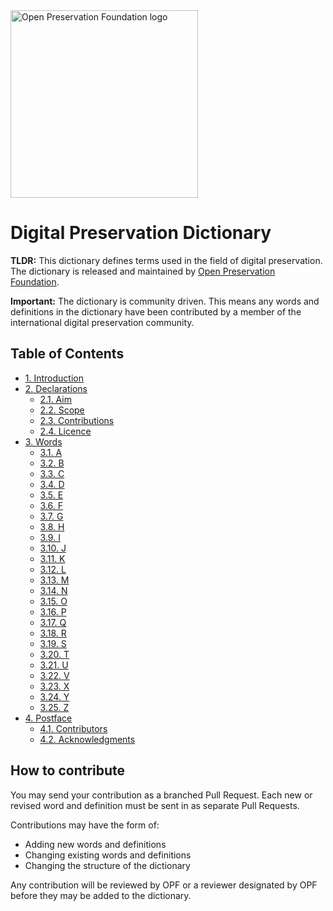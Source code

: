 <img src="https://openpreservation.org/wp-content/uploads/2019/11/opf-site-logo.png" width="300" alt="Open Preservation Foundation logo">

# Digital Preservation Dictionary

**TLDR:** This dictionary defines terms used in the field of digital preservation. The dictionary is released and maintained by [Open Preservation Foundation](https://openpreservation.org/).

**Important:** The dictionary is community driven. This means any words and definitions in the dictionary have been contributed by a member of the international digital preservation community.

## Table of Contents
* [1. Introduction](/Dictionary.md#1-introduction)
* [2. Declarations](/Dictionary.md#2-declarations)
    * [2.1. Aim](/Dictionary.md#21-aim)
    * [2.2. Scope](/Dictionary.md#22-scope)
    * [2.3. Contributions](/Dictionary.md#23-contributions)
    * [2.4. Licence](/Dictionary.md#24-licence)
* [3. Words](/Dictionary.md#3-words)
    * [3.1. A](/Dictionary.md#31-a)
    * [3.2. B](/Dictionary.md#32-b)
    * [3.3. C](/Dictionary.md#33-c)
    * [3.4. D](/Dictionary.md#34-d)
    * [3.5. E](/Dictionary.md#35-e)
    * [3.6. F](/Dictionary.md#36-f)
    * [3.7. G](/Dictionary.md#37-g)
    * [3.8. H](/Dictionary.md#38-h)
    * [3.9. I](/Dictionary.md#39-i)
    * [3.10. J](/Dictionary.md#310-j)
    * [3.11. K](/Dictionary.md#311-k)
    * [3.12. L](/Dictionary.md#312-l)
    * [3.13. M](/Dictionary.md#313-m)
    * [3.14. N](/Dictionary.md#314-n)
    * [3.15. O](/Dictionary.md#315-o)
    * [3.16. P](/Dictionary.md#316-p)
    * [3.17. Q](/Dictionary.md#317-q)
    * [3.18. R](/Dictionary.md#318-r)
    * [3.19. S](/Dictionary.md#319-s)
    * [3.20. T](/Dictionary.md#320-t)
    * [3.21. U](/Dictionary.md#321-u)
    * [3.22. V](/Dictionary.md#322-v)
    * [3.23. X](/Dictionary.md#323-x)
    * [3.24. Y](/Dictionary.md#324-y)
    * [3.25. Z](/Dictionary.md#325-z)
* [4. Postface](/Dictionary.md#4-postface)
    * [4.1. Contributors](/Dictionary.md#41-contributors)
    * [4.2. Acknowledgments](/Dictionary.md#42-acknowledgements)

## How to contribute

You may send your contribution as a branched Pull Request. Each new or revised word and definition must be sent in as separate Pull Requests.

Contributions may have the form of:
- Adding new words and definitions
- Changing existing words and definitions
- Changing the structure of the dictionary

Any contribution will be reviewed by OPF or a reviewer designated by OPF before they may be added to the dictionary.